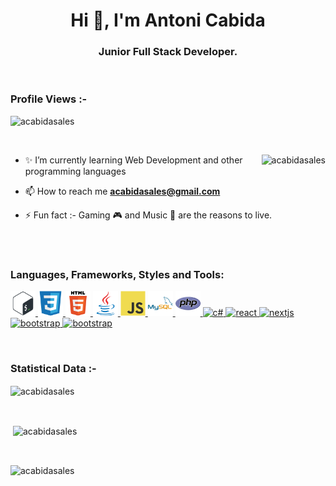 <h1 align="center">Hi 👋, I'm Antoni Cabida</h1>
<h3 align="center">Junior Full Stack Developer.</h3>

<br>

<p align="right"> <h3>Profile Views :-</h3> <img src="https://komarev.com/ghpvc/?username=acabidasales&label=Profile%20views&color=0e75b6&style=flat"
    alt="acabidasales" /> 
  </p>

<br>

<p><img align="right" src="https://c.tenor.com/2uyENRmiUt0AAAAC/coding.gif" alt="acabidasales" /></p>


- ✨ I’m currently learning Web Development and other programming languages

- 📫 How to reach me **acabidasales@gmail.com**

- ⚡ Fun fact :- Gaming 🎮 and Music 🎵 are the reasons to live.

<br>

<br>

<h3 align="left">Languages, Frameworks, Styles and Tools:</h3>
<p align="left"> <a href="https://es.wikipedia.org/wiki/Bash" target="_blank" rel="noreferrer">
    <img src="https://github.com/devicons/devicon/blob/1119b9f84c0290e0f0b38982099a2bd027a48bf1/icons/bash/bash-original.svg"
      alt="bash" width="40" height="40" /> </a> <a href="https://es.wikipedia.org/wiki/CSS" target="_blank"
    rel="noreferrer"> <img src="https://github.com/devicons/devicon/blob/1119b9f84c0290e0f0b38982099a2bd027a48bf1/icons/css3/css3-original.svg"
      alt="css3" width="40" height="40" /> </a> <a href="https://www.w3.org/html/" target="_blank" rel="noreferrer"> <img
      src="https://raw.githubusercontent.com/devicons/devicon/master/icons/html5/html5-original-wordmark.svg"
      alt="html5" width="40" height="40" /> </a> <a href="https://www.java.com" target="_blank" rel="noreferrer"> <img
      src="https://raw.githubusercontent.com/devicons/devicon/master/icons/java/java-original.svg" alt="java" width="40"
      height="40" /> </a> <a href="https://developer.mozilla.org/en-US/docs/Web/JavaScript" target="_blank"
    rel="noreferrer"> <img
      src="https://raw.githubusercontent.com/devicons/devicon/master/icons/javascript/javascript-original.svg"
      alt="javascript" width="40" height="40" /> </a> <a href="https://www.mysql.com/" target="_blank" rel="noreferrer"> <img
      src="https://raw.githubusercontent.com/devicons/devicon/master/icons/mysql/mysql-original-wordmark.svg"
      alt="mysql" width="40" height="40" /> </a></a><a href="https://www.php.net/manual/es/intro-whatis.php" target="_blank" rel="noreferrer"> <img
      src="https://raw.githubusercontent.com/devicons/devicon/master/icons/php/php-original.svg"
      alt="php" width="40" height="40" /> </a><a href="https://learn.microsoft.com/es-es/dotnet/csharp/" target="_blank" rel="noreferrer"> <img
      src="https://sitecloudy.com/wp-content/uploads/2023/07/Que-es-C-y-cuales-son-sus-ventajas-y-desventajas-2.png"
      alt="c#" width="40" height="40" /> </a><a href="https://es.react.dev/" target="_blank" rel="noreferrer"> <img
      src="https://upload.wikimedia.org/wikipedia/commons/thumb/4/47/React.svg/250px-React.svg.png"
      alt="react" width="40" height="40" /> </a><a href="https://i18nexus.com/_next/static/media/nextjs.e54be70c.svg" target="_blank" rel="noreferrer"> <img
      src="https://i18nexus.com/_next/static/media/nextjs.e54be70c.svg"
      alt="nextjs" width="40" height="40" /> </a><a href="https://getbootstrap.com/" target="_blank" rel="noreferrer"> <img
      src="https://upload.wikimedia.org/wikipedia/commons/thumb/b/b2/Bootstrap_logo.svg/800px-Bootstrap_logo.svg.png"
      alt="bootstrap" width="40" height="40" /> </a><a href="https://tailwindcss.com/" target="_blank" rel="noreferrer"> <img
      src="https://seeklogo.com/images/T/tailwind-css-logo-5AD4175897-seeklogo.com.png"
      alt="bootstrap" width="40" height="40" /> </a>
      </p>

<br>

<h3>Statistical Data :-</h3>

<p><img align="center"
    src="https://github-readme-stats.vercel.app/api/top-langs/?username=acabidasales&layout=compact&icon_color=bb2acf&bg_color=0d1117&text_color=ffffff"
    alt="acabidasales" 
    bg_color=#808080/></p>
<br>

<p>&nbsp;<img align="center" src="https://github-readme-stats.vercel.app/api?username=acabidasales&show_icons=true&locale=en&bg_color=0d1117&text_color=ffffff&repo=convoychat"
    alt="acabidasales" /></p>

<br>

<p><img align="center" src="https://github-readme-streak-stats.herokuapp.com/?user=acabidasales&theme=dark&background=0d1117&date_format=M%20j%5B%2C%20Y%5D" alt="acabidasales" /></p>
